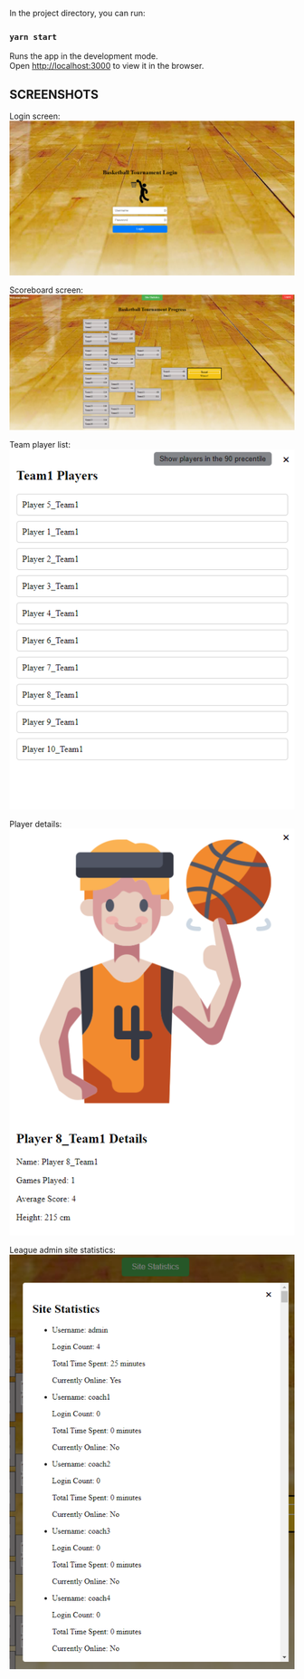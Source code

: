 In the project directory, you can run:

### `yarn start`

Runs the app in the development mode.\
Open [http://localhost:3000](http://localhost:3000) to view it in the browser.

## SCREENSHOTS
Login screen:
![alt text](https://github.com/Raszageth/basketball-frontend/raw/main/public/screenshots/login_screen.png "login page")

Scoreboard screen:
![alt text](https://github.com/Raszageth/basketball-frontend/raw/main/public/screenshots/dashboard_screen.png "scoreboard page")

Team player list:
![alt text](https://github.com/Raszageth/basketball-frontend/raw/main/public/screenshots/team_players_list.png "player list")

Player details:
![alt text](https://github.com/Raszageth/basketball-frontend/raw/main/public/screenshots/player_details.png "player details")

League admin site statistics:
![alt text](https://github.com/Raszageth/basketball-frontend/raw/main/public/screenshots/site_statistics.png "admin site statistics")